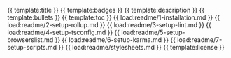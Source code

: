 {{ template:title }}
{{ template:badges }}
{{ template:description }}
{{ template:bullets }}
{{ template:toc }}
{{ load:readme/1-installation.md }}
{{ load:readme/2-setup-rollup.md }}
{{ load:readme/3-setup-lint.md }}
{{ load:readme/4-setup-tsconfig.md }}
{{ load:readme/5-setup-browserslist.md }}
{{ load:readme/6-setup-karma.md }}
{{ load:readme/7-setup-scripts.md }}
{{ load:readme/stylesheets.md }}
{{ template:license }}